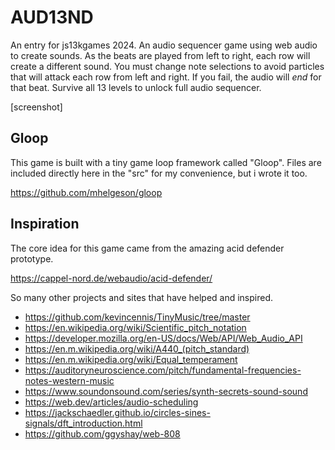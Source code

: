 # AUD13ND

An entry for js13kgames 2024. An audio sequencer game using web audio to create
sounds. As the beats are played from left to right, each row will create a
different sound. You must change note selections to avoid particles that will
attack each row from left and right. If you fail, the audio will <i>end</i> for
that beat. Survive all 13 levels to unlock full audio sequencer.

[screenshot]

## Gloop

This game is built with a tiny game loop framework called "Gloop". Files are
included directly here in the "src" for my convenience, but i wrote it too.

https://github.com/mhelgeson/gloop

## Inspiration

The core idea for this game came from the amazing acid defender prototype.

https://cappel-nord.de/webaudio/acid-defender/

So many other projects and sites that have helped and inspired.

- https://github.com/kevincennis/TinyMusic/tree/master
- https://en.wikipedia.org/wiki/Scientific_pitch_notation
- https://developer.mozilla.org/en-US/docs/Web/API/Web_Audio_API
- https://en.m.wikipedia.org/wiki/A440_(pitch_standard)
- https://en.m.wikipedia.org/wiki/Equal_temperament
- https://auditoryneuroscience.com/pitch/fundamental-frequencies-notes-western-music
- https://www.soundonsound.com/series/synth-secrets-sound-sound
- https://web.dev/articles/audio-scheduling
- https://jackschaedler.github.io/circles-sines-signals/dft_introduction.html
- https://github.com/ggyshay/web-808
